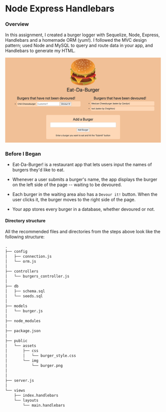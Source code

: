 # Node Express Handlebars

### Overview

In this assignment, I created a burger logger with Sequelize, Node, Express, Handlebars and a homemade ORM (yum!). I followed the MVC design pattern; used Node and MySQL to query and route data in your app, and Handlebars to generate my HTML.

![App](./readmeImages/burger.png "App")

### Before I Began

* Eat-Da-Burger! is a restaurant app that lets users input the names of burgers they'd like to eat.

* Whenever a user submits a burger's name, the app displays the burger on the left side of the page -- waiting to be devoured.

* Each burger in the waiting area also has a `Devour it!` button. When the user clicks it, the burger moves to the right side of the page.

* Your app stores every burger in a database, whether devoured or not.

#### Directory structure

All the recommended files and directories from the steps above look like the following structure:

```
.
├── config
│   ├── connection.js
│   └── orm.js
│ 
├── controllers
│   └── burgers_controller.js
│
├── db
│   ├── schema.sql
│   └── seeds.sql
│
├── models
│   └── burger.js
│ 
├── node_modules
│ 
├── package.json
│
├── public
│   └── assets
│       ├── css
│       │   └── burger_style.css
│       └── img
│           └── burger.png
│   
│
├── server.js
│
└── views
    ├── index.handlebars
    └── layouts
        └── main.handlebars
```


